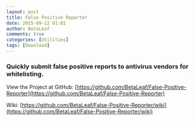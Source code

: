 ```yaml
---
layout: post
title: False Positive Reporter
date: 2015-09-12 01:01
author: BetaLeaf
comments: true
categories: [Utilities]
tags: [Download]
---
```

### Quickly submit false positive reports to antivirus vendors for whitelisting.  

View the Project at GitHub: [https://github.com/BetaLeaf/False-Positive-Reporter](https://github.com/BetaLeaf/False-Positive-Reporter)  

Wiki: [https://github.com/BetaLeaf/False-Positive-Reporter/wiki](https://github.com/BetaLeaf/False-Positive-Reporter/wiki)  
